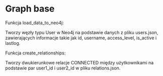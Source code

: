 # Graph base
Funkcja load_data_to_neo4j:

Tworzy węzły typu User w Neo4j na podstawie danych z pliku users.json, zawierających informacje takie jak id, username, access_level, is_active i lastlog.

Funkcja create_relationships:

Tworzy dwukierunkowe relacje CONNECTED między użytkownikami na podstawie par user1_id i user2_id w pliku relations.json.
